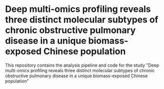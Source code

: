 # Deep multi-omics profiling reveals three distinct molecular subtypes of chronic obstructive pulmonary disease in a unique biomass-exposed Chinese population
This repository contains the analysis pipeline and code for the study "Deep multi-omics profiling reveals three distinct molecular subtypes of chronic obstructive pulmonary disease in a unique biomass-exposed Chinese population"
